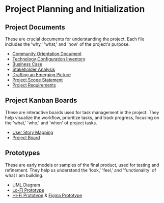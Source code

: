 # Project Planning and Initialization

## Project Documents
These are crucial documents for understanding the project. Each file includes the 'why,' 'what,' and 'how' of the project's purpose.

- [Community Orientation Document](https://github.com/dav1dk1m/BlinkBoost/blob/main/InitPlan/01%20-%20Community%20Characteristics%20Orientation.pdf)
- [Technology Configuration Inventory](https://github.com/dav1dk1m/BlinkBoost/blob/main/PlanDesign/02%20-%20Technology%20Configuration%20Inventory.pdf)
- [Business Case](https://github.com/dav1dk1m/BlinkBoost/blob/main/PlanDesign/03%20-%20Business%20Case.pdf)
- [Stakeholder Analysis](https://github.com/dav1dk1m/BlinkBoost/blob/main/PlanDesign/04%20-%20Stakeholder%20Analysis%20.pdf)
- [Drafting an Emerging Picture](https://github.com/dav1dk1m/BlinkBoost/blob/main/PlanDesign/05%20-%20Drafting%20an%20Emerging%20Picture.pdf)
- [Project Scope Statement](https://github.com/dav1dk1m/BlinkBoost/blob/main/PlanDesign/06%20-%20Project%20Scope%20Statement.pdf)
- [Project Requirements](https://github.com/dav1dk1m/BlinkBoost/blob/main/PlanDesign/07%20-%20Project%20Requirements.pdf)

## Project Kanban Boards
These are interactive boards used for task management in the project. They help visualize the workflow, prioritize tasks, and track progress, focusing on the 'what,' 'who,' and 'when' of project tasks.

- [User Story Mapping](https://github.com/users/dav1dk1m/projects/3/views/1)
- [Project Board](https://github.com/users/dav1dk1m/projects/2/views/2)

## Prototypes
These are early models or samples of the final product, used for testing and refinement. They help us understand the 'look,' 'feel,' and 'functionality' of what I am building.

- [UML Diagram](https://github.com/dav1dk1m/BlinkBoost/blob/main/PlanDesign/BlinkBoost%20UML.png)
- [Lo-Fi Prototype](https://github.com/dav1dk1m/BlinkBoost/blob/main/PlanDesign/Lo-Fi%20Prototype.pdf)
- [Hi-Fi Prototype](https://github.com/dav1dk1m/BlinkBoost/blob/main/PlanDesign/Hi-Fi%20Prototype.pdf) & [Figma Prototype](https://www.figma.com/proto/MMa7t2L3EiCM5etiGtllM6/BlinkBoost-Hi-Fi?type=design&node-id=1-3&t=ji3XsCZGK1sgKTSM-1&scaling=scale-down&page-id=0%3A1&starting-point-node-id=1%3A3&mode=design)